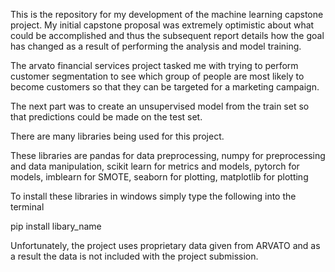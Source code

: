 This is the repository for my development of the machine learning capstone project. My initial capstone proposal was extremely optimistic about
what could be accomplished and thus the subsequent report details how the goal has changed as a result of performing the analysis and model training. 

The arvato financial services project tasked me with trying to perform customer segmentation to see which group of people are most likely 
to become customers so that they can be targeted for a marketing campaign. 

The next part was to create an unsupervised model from the train set so that predictions could be made on the test set. 

There are many libraries being used for this project. 

These libraries are pandas for data preprocessing, numpy for preprocessing and data manipulation, scikit learn for metrics and models, pytorch for models, imblearn for SMOTE, seaborn for plotting, matplotlib for plotting

To install these libraries in windows simply type the following into the terminal

pip install libary_name 

Unfortunately, the project uses proprietary data given from ARVATO and as a result the data is not included with the project submission. 
